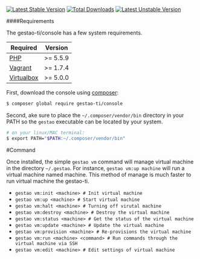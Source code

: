 
[![Latest Stable Version](https://poser.pugx.org/gestao-ti/console/version)](https://packagist.org/packages/gestao-ti/console)
[![Total Downloads](https://poser.pugx.org/gestao-ti/console/downloads)](https://packagist.org/packages/gestao-ti/console)
[![Latest Unstable Version](https://poser.pugx.org/gestao-ti/console/v/unstable)](//packagist.org/packages/gestao-ti/console)

####Requirements

The gestao-ti/console has a few system requirements.

| Required  | Version |
| ------------- | ------------- |
| [PHP](http://www.php.net/)  | >= 5.5.9  |
| [Vagrant](https://www.vagrantup.com/downloads.html)  | >= 1.7.4  |
| [Virtualbox](https://www.virtualbox.org/wiki/Downloads) | >= 5.0.0 |

First, download the console using [composer](https://getcomposer.org/doc/00-intro.md):

```bash
$ composer global require gestao-ti/console
```

Second, ake sure to place the ```~/.composer/vendor/bin``` directory in your PATH so the ```gestao``` executable can be located by your system.

```bash
# on your linux/MAC terminal:
$ export PATH="$PATH:~/.composer/vendor/bin"
```

#Command

Once installed, the simple ```gestao vm``` command will manage virtual machine in the directory ```~/.gestao```. For instance, ```gestao vm:up machine```  will run a virtual machine named machine. This method of manage is much faster to run virtual machine the gestao-ti.

* ```gestao vm:init <machine> # Init virtual machine``` 
* ```gestao vm:up <machine> # Start virtual machine```
* ```gestao vm:halt <machine> # Turning off virutal machine```
* ```gestao vm:destroy <machine> # Destroy the virtual machine```
* ```gestao vm:status <machine> # Get the status of the virtual machine```
* ```gestao vm:update <machine> # Update the virtual machine```
* ```gestao vm:provision <machine> # Re-provisions the virtual machine```
* ```gestao vm:run <machine> <command> # Run commands through the virtual machine via SSH```
* ```gestao vm:edit <machine> # Edit settings of virtual machine```
